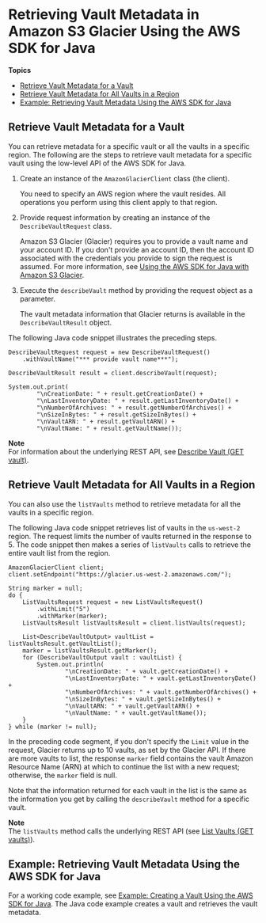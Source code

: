 # Retrieving Vault Metadata in Amazon S3 Glacier Using the AWS SDK for Java<a name="retrieving-vault-info-sdk-java"></a>

**Topics**
+ [Retrieve Vault Metadata for a Vault](#retrieve-vault-info-sdk-java-lowlevel-one-vault)
+ [Retrieve Vault Metadata for All Vaults in a Region](#retrieve-vault-info-sdk-java-lowlevel-all-vaults)
+ [Example: Retrieving Vault Metadata Using the AWS SDK for Java](#retrieving-vault-info-sdk-java-example)

## Retrieve Vault Metadata for a Vault<a name="retrieve-vault-info-sdk-java-lowlevel-one-vault"></a>

You can retrieve metadata for a specific vault or all the vaults in a specific region\. The following are the steps to retrieve vault metadata for a specific vault using the low\-level API of the AWS SDK for Java\. 

1. Create an instance of the `AmazonGlacierClient` class \(the client\)\. 

   You need to specify an AWS region where the vault resides\. All operations you perform using this client apply to that region\.

1. Provide request information by creating an instance of the `DescribeVaultRequest` class\.

   Amazon S3 Glacier \(Glacier\) requires you to provide a vault name and your account ID\. If you don't provide an account ID, then the account ID associated with the credentials you provide to sign the request is assumed\. For more information, see [Using the AWS SDK for Java with Amazon S3 Glacier](using-aws-sdk-for-java.md)\.

1. Execute the `describeVault` method by providing the request object as a parameter\. 

   The vault metadata information that Glacier returns is available in the `DescribeVaultResult` object\.

The following Java code snippet illustrates the preceding steps\. 

```
DescribeVaultRequest request = new DescribeVaultRequest()
	.withVaultName("*** provide vault name***");

DescribeVaultResult result = client.describeVault(request);

System.out.print(
        "\nCreationDate: " + result.getCreationDate() +
        "\nLastInventoryDate: " + result.getLastInventoryDate() +
        "\nNumberOfArchives: " + result.getNumberOfArchives() + 
        "\nSizeInBytes: " + result.getSizeInBytes() + 
        "\nVaultARN: " + result.getVaultARN() + 
        "\nVaultName: " + result.getVaultName());
```

**Note**  
For information about the underlying REST API, see [Describe Vault \(GET vault\)](api-vault-get.md)\. 

## Retrieve Vault Metadata for All Vaults in a Region<a name="retrieve-vault-info-sdk-java-lowlevel-all-vaults"></a>

You can also use the `listVaults` method to retrieve metadata for all the vaults in a specific region\. 

The following Java code snippet retrieves list of vaults in the `us-west-2` region\. The request limits the number of vaults returned in the response to 5\. The code snippet then makes a series of `listVaults` calls to retrieve the entire vault list from the region\. 

```
AmazonGlacierClient client;
client.setEndpoint("https://glacier.us-west-2.amazonaws.com/");

String marker = null;
do {            
    ListVaultsRequest request = new ListVaultsRequest()
        .withLimit("5")
        .withMarker(marker);
    ListVaultsResult listVaultsResult = client.listVaults(request);
    
    List<DescribeVaultOutput> vaultList = listVaultsResult.getVaultList();
    marker = listVaultsResult.getMarker();
    for (DescribeVaultOutput vault : vaultList) {
        System.out.println(
                "\nCreationDate: " + vault.getCreationDate() +
                "\nLastInventoryDate: " + vault.getLastInventoryDate() +
                "\nNumberOfArchives: " + vault.getNumberOfArchives() + 
                "\nSizeInBytes: " + vault.getSizeInBytes() + 
                "\nVaultARN: " + vault.getVaultARN() + 
                "\nVaultName: " + vault.getVaultName()); 
    }
} while (marker != null);
```

In the preceding code segment, if you don't specify the `Limit` value in the request, Glacier returns up to 10 vaults, as set by the Glacier API\. If there are more vaults to list, the response `marker` field contains the vault Amazon Resource Name \(ARN\) at which to continue the list with a new request; otherwise, the `marker` field is null\. 

Note that the information returned for each vault in the list is the same as the information you get by calling the `describeVault` method for a specific vault\. 

**Note**  
The `listVaults` method calls the underlying REST API \(see [List Vaults \(GET vaults\)](api-vaults-get.md)\)\. 

## Example: Retrieving Vault Metadata Using the AWS SDK for Java<a name="retrieving-vault-info-sdk-java-example"></a>

For a working code example, see [Example: Creating a Vault Using the AWS SDK for Java](creating-vaults-sdk-java.md#creating-vaults-sdk-java-example)\. The Java code example creates a vault and retrieves the vault metadata\.